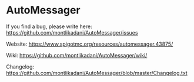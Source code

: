 # AutoMessager

If you find a bug, please write here: https://github.com/montlikadani/AutoMessager/issues

Website: https://www.spigotmc.org/resources/automessager.43875/

Wiki: https://github.com/montlikadani/AutoMessager/wiki/

Changelog: https://github.com/montlikadani/AutoMessager/blob/master/Changelog.txt
